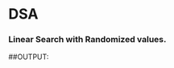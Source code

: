 # DSA

### Linear Search with Randomized values.
##OUTPUT:

[img1]: https://github.com/ronmaru009/DSA/blob/master/linear%20search.PNG
